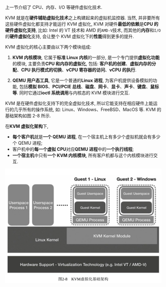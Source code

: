 上一节介绍了 CPU、内存、I/O 等硬件虚拟化技术.

KVM 就是在**硬件辅助虚拟化技术**之上构建起来的虚拟机监控器. 当然, 并非要所有这些硬件虚拟化都支持才能运行 KVM 虚拟化, KVM 对硬件**最低的依赖**是**CPU 的硬件虚拟化支持**, 比如: Intel 的 VT 技术和 AMD 的`AMD-V`技术, 而其他的**内存**和`I/O`的**硬件虚拟化**支持, 会让整个 KVM 虚拟化下的**性能**得到更多的提升.

KVM 虚拟化的核心主要由以下两个模块组成:

1) **KVM 内核模块**, 它属于**标准 Linux 内核**的一部分, 是一个专门提供**虚拟化功能**的模块, 主要负责**CPU 和内存的虚拟化**, 包括: **客户机的创建**、**虚拟内存的分配**、**CPU 执行模式的切换**、**vCPU 寄存器的访问**、**vCPU 的执行**.

2) **QEMU 用户态工具**, 它是一个普通的**Linux 进程**, 为客户机提供设备模拟的功能, 包括**模拟 BIOS**、**PCI/PCIE 总线**、**磁盘**、**网卡**、**显卡**、**声卡**、**键盘**、**鼠标等**. 同时它通过**ioctl 系统调用**与内核态的 KVM 模块进行交互.

KVM 是在硬件虚拟化支持下的完全虚拟化技术, 所以它能支持在相应硬件上能运行的几乎所有的操作系统, 如: Linux、Windows、FreeBSD、MacOS 等. KVM 的基础架构如图 2-8 所示.

在**KVM 虚拟化架构**下,

- **每个客户机**就是**一个 QEMU 进程**, 在一个宿主机上有多少个虚拟机就会有多少个 QEMU 进程;
- 客户机中的**每一个虚拟 CPU**对应**QEMU 进程**中的**一个执行线程**;
- **一个宿主机**中只有**一个 KVM 内核模块**, 所有客户机都与这个内核模块进行交互.

![](./images/2019-05-14-17-43-52.png)